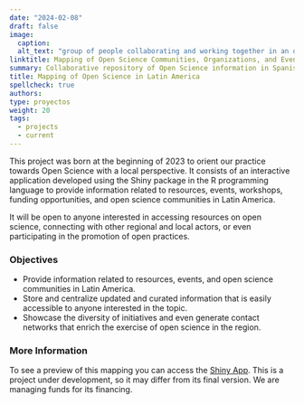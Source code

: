 ```yaml
---
date: "2024-02-08"
draft: false
image:
  caption: 
  alt_text: "group of people collaborating and working together in an office, representing harmony and cooperation in a work environment"
linktitle: Mapping of Open Science Communities, Organizations, and Events in Latin America
summary: Collaborative repository of Open Science information in Spanish.
title: Mapping of Open Science in Latin America
spellcheck: true
authors: 
type: proyectos
weight: 20
tags:
  - projects
  - current
---
```

This project was born at the beginning of 2023 to orient our practice towards Open Science with a local perspective. It consists of an interactive application developed using the Shiny package in the R programming language to provide information related to resources, events, workshops, funding opportunities, and open science communities in Latin America. 

It will be open to anyone interested in accessing resources on open science, connecting with other regional and local actors, or even participating in the promotion of open practices.

### Objectives
* Provide information related to resources, events, and open science communities in Latin America.
* Store and centralize updated and curated information that is easily accessible to anyone interested in the topic.
* Showcase the diversity of initiatives and even generate contact networks that enrich the exercise of open science in the region.
 
### More Information
To see a preview of this mapping you can access the [Shiny App](https://metadocencia.shinyapps.io/mapeo_comunidades/).
This is a project under development, so it may differ from its final version. We are managing funds for its financing.
